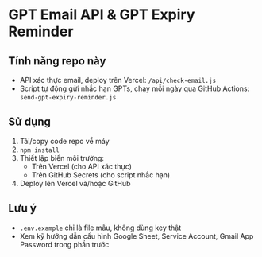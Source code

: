 # GPT Email API & GPT Expiry Reminder

## Tính năng repo này
- API xác thực email, deploy trên Vercel: `/api/check-email.js`
- Script tự động gửi nhắc hạn GPTs, chạy mỗi ngày qua GitHub Actions: `send-gpt-expiry-reminder.js`

## Sử dụng
1. Tải/copy code repo về máy
2. `npm install`
3. Thiết lập biến môi trường:
   - Trên Vercel (cho API xác thực)
   - Trên GitHub Secrets (cho script nhắc hạn)
4. Deploy lên Vercel và/hoặc GitHub

## Lưu ý
- `.env.example` chỉ là file mẫu, không dùng key thật
- Xem kỹ hướng dẫn cấu hình Google Sheet, Service Account, Gmail App Password trong phần trước
